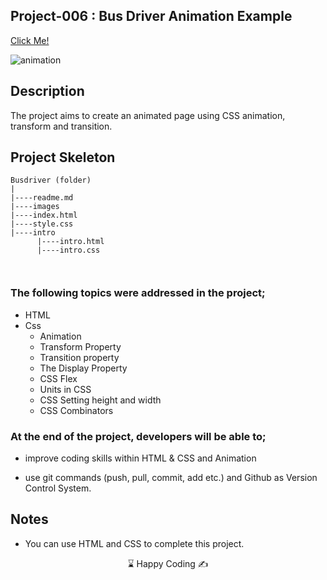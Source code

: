 ## Project-006 : Bus Driver Animation Example

[Click Me!]( https://kaplanh.github.io/busdriver/)

![animation](https://github.com/kaplanh/busdriver/assets/101884444/84b7c7cf-411e-4334-b51e-adfe83d66cc1)



## Description

The project aims to create an animated page using CSS animation, transform and transition.


## Project Skeleton

```
Busdriver (folder)
|
|----readme.md
|----images
|----index.html
|----style.css
|----intro
      |----intro.html
      |----intro.css



```

### The following topics were addressed in the project;

-   HTML
-   Css
    -   Animation
    -   Transform Property
    -   Transition property
    -   The Display Property
    -   CSS Flex
    -   Units in CSS
    -   CSS Setting height and width
    -   CSS Combinators


### At the end of the project, developers will be able to;

-   improve coding skills within HTML & CSS and Animation

-   use git commands (push, pull, commit, add etc.) and Github as Version Control System.

## Notes

-   You can use HTML and CSS to complete this project.

<center> ⌛ Happy Coding  ✍ </center>

